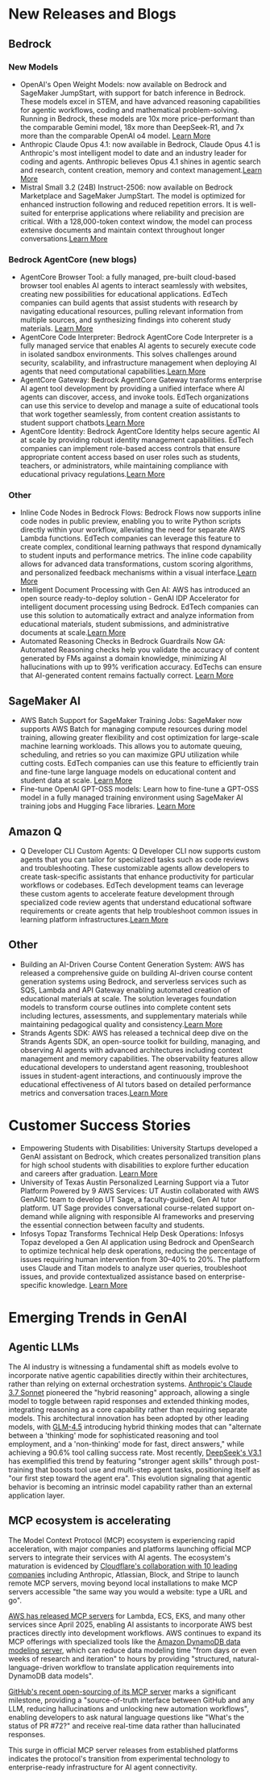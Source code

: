 # New Releases and Blogs
## Bedrock
### New Models
* OpenAI's Open Weight Models: now available on Bedrock and SageMaker JumpStart, with support for batch inference in Bedrock. These models excel in STEM, and have advanced reasoning capabilities for agentic workflows, coding and mathematical problem-solving. Running in Bedrock, these models are 10x more price-performant than the comparable Gemini model, 18x more than DeepSeek-R1, and 7x more than the comparable OpenAI o4 model. [Learn More](https://www.aboutamazon.com/news/aws/openai-models-amazon-bedrock-sagemaker)
* Anthropic Claude Opus 4.1: now available in Bedrock, Claude Opus 4.1 is Anthropic's most intelligent model to date and an industry leader for coding and agents. Anthropic believes Opus 4.1 shines in agentic search and research, content creation, memory and context management.[Learn More](https://aws.amazon.com/about-aws/whats-new/2025/08/anthropic-claude-opus-4-1-amazon-bedrock/)
* Mistral Small 3.2 (24B) Instruct-2506: now available on Bedrock Marketplace and SageMaker JumpStart. The model is optimized for enhanced instruction following and reduced repetition errors. It is well-suited for enterprise applications where reliability and precision are critical. With a 128,000-token context window, the model can process extensive documents and maintain context throughout longer conversations.[Learn More](https://aws.amazon.com/blogs/machine-learning/mistral-small-3-2-24b-instruct-2506-is-now-available-on-amazon-bedrock-marketplace-and-amazon-sagemaker-jumpstart/)
### Bedrock AgentCore (new blogs)
* AgentCore Browser Tool: a fully managed, pre-built cloud-based browser tool enables AI agents to interact seamlessly with websites, creating new possibilities for educational applications. EdTech companies can build agents that assist students with research by navigating educational resources, pulling relevant information from multiple sources, and synthesizing findings into coherent study materials. [Learn More](https://aws.amazon.com/blogs/machine-learning/introducing-amazon-bedrock-agentcore-browser-tool/)
* AgentCore Code Interpreter: Bedrock AgentCore Code Interpreter is a fully managed service that enables AI agents to securely execute code in isolated sandbox environments. This solves challenges around security, scalability, and infrastructure management when deploying AI agents that need computational capabilities.[Learn More](https://aws.amazon.com/blogs/machine-learning/introducing-the-amazon-bedrock-agentcore-code-interpreter/)
* AgentCore Gateway: Bedrock AgentCore Gateway transforms enterprise AI agent tool development by providing a unified interface where AI agents can discover, access, and invoke tools. EdTech organizations can use this service to develop and manage a suite of educational tools that work together seamlessly, from content creation assistants to student support chatbots.[Learn More](https://aws.amazon.com/blogs/machine-learning/introducing-amazon-bedrock-agentcore-gateway-transforming-enterprise-ai-agent-tool-development/)
* AgentCore Identity: Bedrock AgentCore Identity helps secure agentic AI at scale by providing robust identity management capabilities. EdTech companies can implement role-based access controls that ensure appropriate content access based on user roles such as students, teachers, or administrators, while maintaining compliance with educational privacy regulations.[Learn More](https://aws.amazon.com/blogs/machine-learning/introducing-amazon-bedrock-agentcore-identity-securing-agentic-ai-at-scale/)
### Other
* Inline Code Nodes in Bedrock Flows: Bedrock Flows now supports inline code nodes in public preview, enabling you to write Python scripts directly within your workflow, alleviating the need for separate AWS Lambda functions. EdTech companies can leverage this feature to create complex, conditional learning pathways that respond dynamically to student inputs and performance metrics. The inline code capability allows for advanced data transformations, custom scoring algorithms, and personalized feedback mechanisms within a visual interface.[Learn More](https://aws.amazon.com/blogs/machine-learning/inline-code-nodes-now-supported-in-amazon-bedrock-flows-in-public-preview/)
* Intelligent Document Processing with Gen AI: AWS has introduced an open source ready-to-deploy solution - GenAI IDP Accelerator for intelligent document processing using Bedrock. EdTech companies can use this solution to automatically extract and analyze information from educational materials, student submissions, and administrative documents at scale.[Learn More](https://aws.amazon.com/blogs/machine-learning/accelerate-intelligent-document-processing-with-generative-ai-on-aws/)
* Automated Reasoning Checks in Bedrock Guardrails Now GA: Automated Reasoning checks help you validate the accuracy of content generated by FMs against a domain knowledge, minimizing AI hallucinations with up to 99% verification accuracy. EdTechs can ensure that AI-generated content remains factually correct. [Learn More](https://aws.amazon.com/blogs/aws/minimize-ai-hallucinations-and-deliver-up-to-99-verification-accuracy-with-automated-reasoning-checks-now-available/)

## SageMaker AI

* AWS Batch Support for SageMaker Training Jobs: SageMaker now supports AWS Batch for managing compute resources during model training, allowing greater flexibility and cost optimization for large-scale machine learning workloads. This allows you to automate queuing, scheduling, and retries so you can maximize GPU utilization while cutting costs. EdTech companies can use this feature to efficiently train and fine-tune large language models on educational content and student data at scale. [Learn More](https://aws.amazon.com/blogs/machine-learning/introducing-aws-batch-support-for-amazon-sagemaker-training-jobs/)
* Fine-tune OpenAI GPT-OSS models: Learn how to fine-tune a GPT-OSS model in a fully managed training environment using SageMaker AI training jobs and Hugging Face libraries. [Learn More](https://aws.amazon.com/blogs/machine-learning/fine-tune-openai-gpt-oss-models-on-amazon-sagemaker-ai-using-hugging-face-libraries/)

## Amazon Q 

* Q Developer CLI Custom Agents: Q Developer CLI now supports custom agents that you can tailor for specialized tasks such as code reviews and troubleshooting. These customizable agents allow developers to create task-specific assistants that enhance productivity for particular workflows or codebases. EdTech development teams can leverage these custom agents to accelerate feature development through specialized code review agents that understand educational software requirements or create agents that help troubleshoot common issues in learning platform infrastructures.[Learn More](https://aws.amazon.com/blogs/devops/overcome-development-disarray-with-amazon-q-developer-cli-custom-agents/)

## Other
* Building an AI-Driven Course Content Generation System: AWS has released a comprehensive guide on building AI-driven course content generation systems using Bedrock, and serverless services such as SQS, Lambda and API Gateway enabling automated creation of educational materials at scale. The solution leverages foundation models to transform course outlines into complete content sets including lectures, assessments, and supplementary materials while maintaining pedagogical quality and consistency.[Learn More](https://aws.amazon.com/blogs/machine-learning/building-an-ai-driven-course-content-generation-system-using-amazon-bedrock/)
* Strands Agents SDK: AWS has released a technical deep dive on the Strands Agents SDK, an open-source toolkit for building, managing, and observing AI agents with advanced architectures including context management and memory capabilities. The observability features allow educational developers to understand agent reasoning, troubleshoot issues in student-agent interactions, and continuously improve the educational effectiveness of AI tutors based on detailed performance metrics and conversation traces.[Learn More](https://aws.amazon.com/blogs/machine-learning/strands-agents-sdk-a-technical-deep-dive-into-agent-architectures-and-observability/)

# Customer Success Stories

* Empowering Students with Disabilities: University Startups developed a GenAI assistant on Bedrock, which creates personalized transition plans for high school students with disabilities to explore further education and careers after graduation. [Learn More](https://aws.amazon.com/blogs/machine-learning/empowering-students-with-disabilities-university-startups-generative-ai-solution-for-personalized-student-pathways/)
* University of Texas Austin Personalized Learning Support via a Tutor Platform Powered by 9 AWS Services: UT Austin collaborated with AWS GenAIIC team to develop UT Sage, a faculty-guided, Gen AI tutor platform. UT Sage provides conversational course-related support on-demand while aligning with responsible AI frameworks and preserving the essential connection between faculty and students.
* Infosys Topaz Transforms Technical Help Desk Operations: Infosys Topaz developed a Gen AI application using Bedrock and OpenSearch to optimize technical help desk operations, reducing the percentage of issues requiring human intervention from 30–40% to 20%. The platform uses Claude and Titan models to analyze user queries, troubleshoot issues, and provide contextualized assistance based on enterprise-specific knowledge. [Learn More](https://aws.amazon.com/blogs/machine-learning/how-infosys-topaz-leverages-amazon-bedrock-to-transform-technical-help-desk-operations/)

# Emerging Trends in GenAI

## Agentic LLMs

The AI industry is witnessing a fundamental shift as models evolve to incorporate native agentic capabilities directly within their architectures, rather than relying on external orchestration systems. [Anthropic's Claude 3.7 Sonnet](https://aws.amazon.com/blogs/aws/anthropics-claude-3-7-sonnet-the-first-hybrid-reasoning-model-is-now-available-in-amazon-bedrock/) pioneered the "hybrid reasoning" approach, allowing a single model to toggle between rapid responses and extended thinking modes, integrating reasoning as a core capability rather than requiring separate models. This architectural innovation has been adopted by other leading models, with [GLM-4.5](https://z.ai/blog/glm-4.5) introducing hybrid thinking modes that can "alternate between a 'thinking' mode for sophisticated reasoning and tool employment, and a 'non-thinking' mode for fast, direct answers," while achieving a 90.6% tool calling success rate. Most recently, [DeepSeek's V3.1](https://api-docs.deepseek.com/news/news250821) has exemplified this trend by featuring "stronger agent skills" through post-training that boosts tool use and multi-step agent tasks, positioning itself as "our first step toward the agent era". This evolution signaling that agentic behavior is becoming an intrinsic model capability rather than an external application layer.


## MCP ecosystem is accelerating

The Model Context Protocol (MCP) ecosystem is experiencing rapid acceleration, with major companies and platforms launching official MCP servers to integrate their services with AI agents. The ecosystem's maturation is evidenced by [Cloudflare's collaboration with 10 leading companies](https://blog.cloudflare.com/mcp-demo-day/) including Anthropic, Atlassian, Block, and Stripe to launch remote MCP servers, moving beyond local installations to make MCP servers accessible "the same way you would a website: type a URL and go". 

[AWS has released MCP servers](https://awslabs.github.io/mcp/) for Lambda, ECS, EKS, and many other services since April 2025, enabling AI assistants to incorporate AWS best practices directly into development workflows. AWS continues to expand its MCP offerings with specialized tools like the [Amazon DynamoDB data modeling server](https://aws.amazon.com/blogs/database/introducing-the-amazon-dynamodb-data-modeling-mcp-tool/), which can reduce data modeling time "from days or even weeks of research and iteration" to hours by providing "structured, natural-language-driven workflow to translate application requirements into DynamoDB data models". 

[GitHub's recent open-sourcing of its MCP server](https://github.blog/open-source/maintainers/why-we-open-sourced-our-mcp-server-and-what-it-means-for-you/?utm_source=alphasignal&utm_campaign=2025-08-25&asuniq=ed5e9bb0#how-to-get-started-using-the-github-remote-mcp-server) marks a significant milestone, providing a "source-of-truth interface between GitHub and any LLM, reducing hallucinations and unlocking new automation workflows", enabling developers to ask natural language questions like "What's the status of PR #72?" and receive real-time data rather than hallucinated responses. 

This surge in official MCP server releases from established platforms indicates the protocol's transition from experimental technology to enterprise-ready infrastructure for AI agent connectivity.
